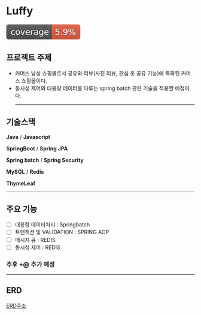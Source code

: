 # Luffy


![test coverage](.github/badges/jacoco.svg)


## 프로젝트 주제 

- 커머스 남성 쇼핑몰로서 공유와 리뷰(사진 리뷰, 관심 옷 공유 기능)에 특화된 커머스 쇼핑몰이다.
- 동시성 제어와 대용량 데이터를 다루는 spring batch 관련 기술을 적용할 예정이다.
  <hr/>

## 기술스택


**Java**  / **Javascript**

**SpringBoot** / **Spring JPA**

**Spring batch** / **Spring Security**

**MySQL** / **Redis**

**ThymeLeaf**

<hr/>

## 주요 기능 

- [ ] 대용량 데이터처리 : Springbatch
- [ ] 트랜잭션 및 VALIDATION : SPRING AOP
- [ ] 메시지 큐  : REDIS
- [ ] 동시성 제어 : REDIS

### 추후 +@ 추가 예정


<hr/>

## ERD 

[ERD주소](https://www.erdcloud.com/d/LBrpvQWPKoqr8Wk2h)

